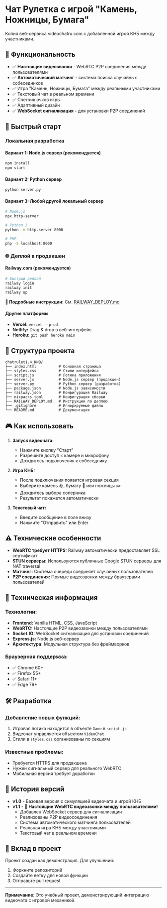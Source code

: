 # Чат Рулетка с игрой "Камень, Ножницы, Бумага"

Копия веб-сервиса videochatru.com с добавленной игрой КНБ между участниками.

## 🎯 Функциональность

- ✅ **Настоящие видеозвонки** - WebRTC P2P соединения между пользователями
- ✅ **Автоматический матчинг** - система поиска случайных собеседников
- ✅ Игра "Камень, Ножницы, Бумага" между реальными участниками
- ✅ Текстовый чат в реальном времени
- ✅ Счетчик очков игры
- ✅ Адаптивный дизайн
- ✅ **WebSocket сигнализация** - для установки P2P соединений

## 🚀 Быстрый старт

### Локальная разработка

#### Вариант 1: Node.js сервер (рекомендуется)
```bash
npm install
npm start
```

#### Вариант 2: Python сервер
```bash
python server.py
```

#### Вариант 3: Любой другой локальный сервер
```bash
# Node.js
npx http-server

# Python 3
python -m http.server 8000

# PHP
php -S localhost:8000
```

### 🌐 Деплой в продакшен

#### Railway.com (рекомендуется)
```bash
# Быстрый деплой
railway login
railway init
railway up
```

**📖 Подробные инструкции:** См. [RAILWAY_DEPLOY.md](RAILWAY_DEPLOY.md)

#### Другие платформы
- **Vercel:** `vercel --prod`
- **Netlify:** Drag & drop в веб-интерфейс
- **Heroku:** `git push heroku main`

## 📁 Структура проекта

```
chatrulet1.4_KNB/
├── index.html          # Основная страница
├── styles.css          # Стили интерфейса
├── script.js           # Логика приложения
├── server.js           # Node.js сервер (продакшен)
├── server.py           # Python сервер (разработка)
├── package.json        # Node.js зависимости
├── railway.json        # Конфигурация Railway
├── nixpacks.toml       # Конфигурация сборки
├── RAILWAY_DEPLOY.md   # Инструкции по деплою
├── .gitignore          # Игнорируемые файлы
└── README.md           # Документация
```

## 🎮 Как использовать

1. **Запуск видеочата:**
   - Нажмите кнопку "Старт"
   - Разрешите доступ к камере и микрофону
   - Дождитесь подключения к собеседнику

2. **Игра КНБ:**
   - После подключения появится игровая секция
   - Выберите камень 🪨, бумагу 📄 или ножницы ✂️
   - Дождитесь выбора соперника
   - Результат покажется автоматически

3. **Текстовый чат:**
   - Введите сообщение в поле внизу
   - Нажмите "Отправить" или Enter

## ⚠️ Технические особенности

- **WebRTC требует HTTPS:** Railway автоматически предоставляет SSL сертификат
- **STUN серверы:** Используются публичные Google STUN серверы для NAT traversal
- **Матчинг:** Система очереди соединяет случайных пользователей
- **P2P соединения:** Прямые видеозвонки между браузерами пользователей

## 🔧 Техническая информация

### Технологии:
- **Frontend:** Vanilla HTML, CSS, JavaScript
- **WebRTC:** Настоящие P2P видеозвонки между пользователями
- **Socket.IO:** WebSocket сигнализация для установки соединений
- **Express.js:** Node.js веб-сервер
- **Архитектура:** Модульная структура без фреймворков

### Браузерная поддержка:
- ✅ Chrome 60+
- ✅ Firefox 55+
- ✅ Safari 11+
- ✅ Edge 79+

## 🛠 Разработка

### Добавление новых функций:
1. Игровая логика находится в объекте `Game` в `script.js`
2. Видеочат управляется объектом `VideoChat`
3. Стили в `styles.css` организованы по секциям

### Известные проблемы:
- Требуется HTTPS для продакшена
- Нужен сигнальный сервер для реального WebRTC
- Мобильная версия требует доработки

## 📝 История версий

- **v1.0** - Базовая версия с симуляцией видеочата и игрой КНБ
- **v1.1** - 🎥 **Настоящие WebRTC видеозвонки между пользователями!**
  - Добавлен WebSocket сервер для сигнализации
  - Реализованы P2P видеосоединения
  - Система автоматического матчинга пользователей
  - Реальная игра КНБ между участниками
  - Текстовый чат в реальном времени

## 🤝 Вклад в проект

Проект создан как демонстрация. Для улучшений:
1. Форкните репозиторий
2. Создайте ветку для новой функции
3. Отправьте pull request

---

**Примечание:** Это учебный проект, демонстрирующий интеграцию видеочата с игровой механикой.
